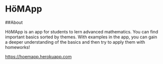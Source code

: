 # HöMApp

##About

HöMApp is an app for students to lern advanced mathematics. You can find important basics sorted by themes. With examples in the app, you can gain a deeper understanding of the basics and then try to apply them with homeworks! 

<https://hoemapp.herokuapp.com>